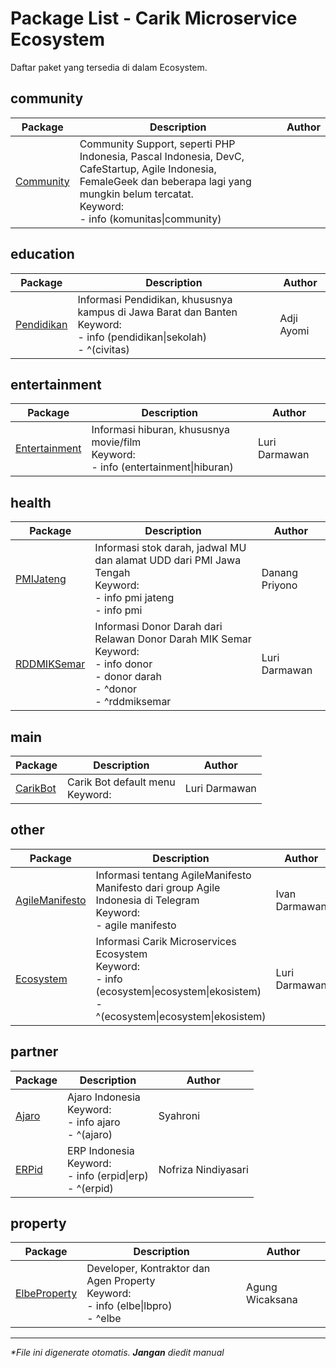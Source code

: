 # Package List - Carik Microservice Ecosystem
Daftar paket yang tersedia di dalam Ecosystem.


## community
| Package | Description | Author |
|---|---|---|
|[Community](../data/community/Community)|Community Support, seperti PHP Indonesia, Pascal Indonesia, DevC, CafeStartup, Agile Indonesia, FemaleGeek dan beberapa lagi yang mungkin belum tercatat.<br>Keyword:<br />- info (komunitas\|community)||

## education
| Package | Description | Author |
|---|---|---|
|[Pendidikan](../data/education/Pendidikan)|Informasi Pendidikan, khususnya kampus di Jawa Barat dan Banten<br>Keyword:<br />- info (pendidikan\|sekolah)<br />- ^(civitas)|Adji Ayomi|

## entertainment
| Package | Description | Author |
|---|---|---|
|[Entertainment](../data/entertainment/Entertainment)|Informasi hiburan, khususnya movie/film<br>Keyword:<br />- info (entertainment\|hiburan)|Luri Darmawan|

## health
| Package | Description | Author |
|---|---|---|
|[PMIJateng](../data/health/PMIJateng)|Informasi stok darah, jadwal MU dan alamat UDD dari PMI Jawa Tengah<br>Keyword:<br />- info pmi jateng<br />- info pmi|Danang Priyono|
|[RDDMIKSemar](../data/health/RDDMIKSemar)|Informasi Donor Darah dari Relawan Donor Darah MIK Semar<br>Keyword:<br />- info donor<br />- donor darah<br />- ^donor<br />- ^rddmiksemar|Luri Darmawan|

## main
| Package | Description | Author |
|---|---|---|
|[CarikBot](../data/main/CarikBot)|Carik Bot default menu<br>Keyword:|Luri Darmawan|

## other
| Package | Description | Author |
|---|---|---|
|[AgileManifesto](../data/other/AgileManifesto)|Informasi tentang AgileManifesto Manifesto dari group Agile Indonesia di Telegram<br>Keyword:<br />- agile manifesto|Ivan Darmawan|
|[Ecosystem](../data/other/Ecosystem)|Informasi Carik Microservices Ecosystem<br>Keyword:<br />- info (ecosystem\|ecosystem\|ekosistem)<br />- ^(ecosystem\|ecosystem\|ekosistem)|Luri Darmawan|

## partner
| Package | Description | Author |
|---|---|---|
|[Ajaro](../data/partner/Ajaro)|Ajaro Indonesia<br>Keyword:<br />- info ajaro<br />- ^(ajaro)|Syahroni|
|[ERPid](../data/partner/ERPid)|ERP Indonesia<br>Keyword:<br />- info (erpid\|erp)<br />- ^(erpid)|Nofriza Nindiyasari|

## property
| Package | Description | Author |
|---|---|---|
|[ElbeProperty](../data/property/ElbeProperty)|Developer, Kontraktor dan Agen Property<br>Keyword:<br />- info (elbe\|lbpro)<br />- ^elbe|Agung Wicaksana|

___
_*File ini digenerate otomatis. **Jangan** diedit manual_